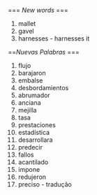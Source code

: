 === *New words* ===

1. mallet
2. gavel
3. harnesses - harnesses it

==*Nuevas Palabras* ===

1. flujo
2. barajaron 
3. embalse
4. desbordamientos
5. abrumador
6. anciana
7. mejilla
8. tasa
9. prestaciones
10. estadística
11. desarrollara
12. predecir
13. fallos
14. acantilado
15. impone
16. redujeron
17. preciso - tradução
